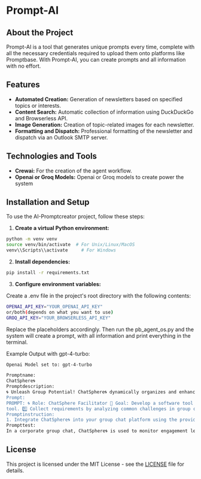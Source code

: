 # Prompt-AI

## About the Project

Prompt-AI is a tool that generates unique prompts every time, complete with all the necessary credentials required to upload them onto platforms like Promptbase. With Prompt-AI, you can create prompts and all information with no effort.

## Features

- **Automated Creation:** Generation of newsletters based on specified topics or interests.
- **Content Search:** Automatic collection of information using DuckDuckGo and Browserless API.
- **Image Generation:** Creation of topic-related images for each newsletter.
- **Formatting and Dispatch:** Professional formatting of the newsletter and dispatch via an Outlook SMTP server.

## Technologies and Tools

- **Crewai:** For the creation of the agent workflow.
- **Openai or Groq Models:** Openai or Groq models to create power the system

## Installation and Setup

To use the AI-Promptcreator project, follow these steps:

1. **Create a virtual Python environment:**

```bash
python -m venv venv
source venv/bin/activate  # For Unix/Linux/MacOS
venv\\Scripts\\activate     # For Windows
```

2. **Install dependencies:**

```bash
pip install -r requirements.txt
```

3. **Configure environment variables:**

Create a .env file in the project's root directory with the following contents:

```bash
OPENAI_API_KEY="YOUR_OPENAI_API_KEY"
or/both(depends on what you want to use)
GROQ_API_KEY="YOUR_BROWSERLESS_API_KEY"
```

Replace the placeholders accordingly. Then run the pb_agent_os.py and the system will create a prompt, with all information and print everything in the terminal.

Example Output with gpt-4-turbo:

```bash
Openai Model set to: gpt-4-turbo

Promptname:
ChatSphere🌀
Promptdescription:
🌀 Unleash Group Potential! ChatSphere🌀 dynamically organizes and enhances digital group chats. It introduces smart facilitation, ensuring every conversation stays on track and productive. With features like automated message categorization and sub-topic channels, it's the ultimate tool for maintaining engaging and focused group interactions. Perfect for moderators seeking streamlined chat management!
Prompt:
PROMPT: 🌀 Role: ChatSphere Facilitator 🎯 Goal: Develop a software tool or feature that dynamically facilitates and structures interactions in digital group chats, ensuring a productive and engaging environment. 🛠️ Task: Engage in the step-by-step development of the software  
tool. 1️⃣ Collect requirements by analyzing common challenges in group chat dynamics, such as message overflow, off-topic discussions, and   participant engagement. 2️⃣ Design algorithms or features that can automatically categorize messages, prioritize important discussions, and d alert moderators of potential disruptions. 3️⃣ Implement a feature to allow chat moderators to easily create sub-topic channels or direct   certain conversations to more appropriate platforms to maintain focus. 4️⃣ Test the tool with real user groups to gather feedback on usabil lity and effectiveness in managing group dynamics. 5️⃣ Refine the tool based on feedback, focusing on improving user interface, response tim me, and the accuracy of conversation categorization. 6️⃣ Roll out the final version of the tool, providing training materials for moderators s on how to effectively use the new features. 🔄 Continuous Feedback Loop: Establish a mechanism for ongoing user feedback to continuously improve the tool and adapt to changing group chat needs.
Promptinstruction:
1. Integrate ChatSphere🌀 into your group chat platform using the provided API or installation guide. 2. Configure ChatSphere🌀 settings to align with your group's needs, such as moderation rules, engagement metrics, and notification preferences. 3. Train team members or moderators on how to use ChatSphere🌀 features for managing conversations, such as thread splitting, user tagging, and automated responses. 4. Actively monitor ChatSphere🌀 analytics to understand chat dynamics and make adjustments to settings and strategies as needed. 5. Encourage feedback from users to continuously improve the group chat experience using ChatSphere🌀.
Prompttest:
In a corporate group chat, ChatSphere🌀 is used to monitor engagement levels, identifying the most active hours and topics. This data helps managers plan communications more effectively and engage users at optimal times.
```

## License

This project is licensed under the MIT License - see the [LICENSE](LICENSE) file for details.
